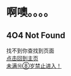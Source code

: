 # 啊噢。。。。   
## 4O4 Not Found
找不到你查找到页面  
[点击回到主页](https://pcbook.top)  
[未满⑩⑧岁禁止进入！](https://www.bilibili.com/video/BV1he4y1w7wB/?spm_id_from=333.337.search-card.all.click&vd_source=34af6d493b9e6392fddbe3c421ef8da6)

